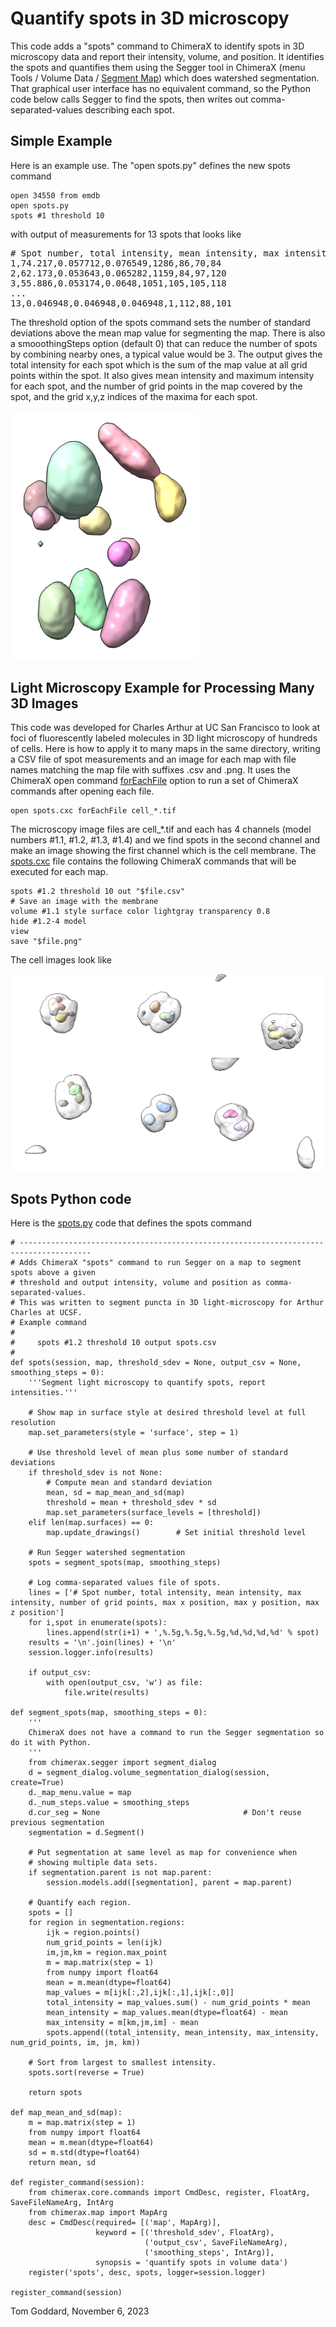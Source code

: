 # Quantify spots in 3D microscopy

This code adds a "spots" command to ChimeraX to identify spots in 3D microscopy data and report their intensity, volume, and position.  It identifies the spots and quantifies them using the Segger tool in ChimeraX (menu Tools / Volume Data / [Segment Map](https://www.cgl.ucsf.edu/chimerax/docs/user/tools/segment.html)) which does watershed segmentation.  That graphical user interface has no equivalent command, so the Python code below calls Segger to find the spots, then writes out comma-separated-values describing each spot.

## Simple Example

Here is an example use.  The "open spots.py" defines the new spots command

    open 34550 from emdb
    open spots.py
    spots #1 threshold 10

with output of measurements for 13 spots that looks like

<pre>
# Spot number, total intensity, mean intensity, max intensity, number of grid points, max x position, max y position, max z position
1,74.217,0.057712,0.076549,1286,86,70,84
2,62.173,0.053643,0.065282,1159,84,97,120
3,55.886,0.053174,0.0648,1051,105,105,118
...
13,0.046948,0.046948,0.046948,1,112,88,101
</pre>

The threshold option of the spots command sets the number of standard deviations above the mean map value for segmenting the map.  There is also a smooothingSteps option (default 0) that can reduce the number of spots by combining nearby ones, a typical value would be 3.  The output gives the total intensity for each spot which is the sum of the map value at all grid points within the spot.  It also gives mean intensity and maximum intensity for each spot, and the number of grid points in the map covered by the spot, and the grid x,y,z indices of the maxima for each spot.

<img src="emd_34550_spots.png" width="300">

## Light Microscopy Example for Processing Many 3D Images

This code was developed for Charles Arthur at UC San Francisco to look at foci of fluorescently labeled molecules in 3D light microscopy of hundreds of cells.  Here is how to apply it to many maps in the same directory, writing a CSV file of spot measurements and an image for each map with file names matching the map file with suffixes .csv and .png.  It uses the ChimeraX open command [forEachFile](https://www.rbvi.ucsf.edu/chimerax/docs/user/commands/open.html#foreachfile) option to run a set of ChimeraX commands after opening each file.

    open spots.cxc forEachFile cell_*.tif

The microscopy image files are cell_*.tif and each has 4 channels (model numbers #1.1, #1.2, #1.3, #1.4) and we find spots in the second channel and make an image showing the first channel which is the cell membrane.  The [spots.cxc](spots.cxc) file contains the following ChimeraX commands that will be executed for each map.

    spots #1.2 threshold 10 out "$file.csv"
    # Save an image with the membrane
    volume #1.1 style surface color lightgray transparency 0.8
    hide #1.2-4 model
    view
    save "$file.png"

The cell images look like

<img src="cells.png" width="500">

## Spots Python code

Here is the [spots.py](spots.py) code that defines the spots command

    # --------------------------------------------------------------------------------------
    # Adds ChimeraX "spots" command to run Segger on a map to segment spots above a given
    # threshold and output intensity, volume and position as comma-separated-values.
    # This was written to segment puncta in 3D light-microscopy for Arthur Charles at UCSF.
    # Example command
    #
    #     spots #1.2 threshold 10 output spots.csv
    #
    def spots(session, map, threshold_sdev = None, output_csv = None, smoothing_steps = 0):
        '''Segment light microscopy to quantify spots, report intensities.'''

        # Show map in surface style at desired threshold level at full resolution
        map.set_parameters(style = 'surface', step = 1)

        # Use threshold level of mean plus some number of standard deviations
        if threshold_sdev is not None:
            # Compute mean and standard deviation
            mean, sd = map_mean_and_sd(map)
            threshold = mean + threshold_sdev * sd
            map.set_parameters(surface_levels = [threshold])
        elif len(map.surfaces) == 0:
            map.update_drawings()        # Set initial threshold level

        # Run Segger watershed segmentation
        spots = segment_spots(map, smoothing_steps)

        # Log comma-separated values file of spots.
        lines = ['# Spot number, total intensity, mean intensity, max intensity, number of grid points, max x position, max y position, max z position']
        for i,spot in enumerate(spots):
            lines.append(str(i+1) + ',%.5g,%.5g,%.5g,%d,%d,%d,%d' % spot)
        results = '\n'.join(lines) + '\n'
        session.logger.info(results)

        if output_csv:
            with open(output_csv, 'w') as file:
                file.write(results)

    def segment_spots(map, smoothing_steps = 0):
        '''
        ChimeraX does not have a command to run the Segger segmentation so do it with Python.
        '''
        from chimerax.segger import segment_dialog
        d = segment_dialog.volume_segmentation_dialog(session, create=True)
        d._map_menu.value = map
        d._num_steps.value = smoothing_steps
        d.cur_seg = None                                # Don't reuse previous segmentation
        segmentation = d.Segment()

        # Put segmentation at same level as map for convenience when
        # showing multiple data sets.
        if segmentation.parent is not map.parent:
            session.models.add([segmentation], parent = map.parent)

        # Quantify each region.
        spots = []
        for region in segmentation.regions:
            ijk = region.points()
            num_grid_points = len(ijk)
            im,jm,km = region.max_point
            m = map.matrix(step = 1)
            from numpy import float64
            mean = m.mean(dtype=float64)
            map_values = m[ijk[:,2],ijk[:,1],ijk[:,0]]
            total_intensity = map_values.sum() - num_grid_points * mean
            mean_intensity = map_values.mean(dtype=float64) - mean
            max_intensity = m[km,jm,im] - mean
            spots.append((total_intensity, mean_intensity, max_intensity, num_grid_points, im, jm, km))

        # Sort from largest to smallest intensity.
        spots.sort(reverse = True)

        return spots

    def map_mean_and_sd(map):
        m = map.matrix(step = 1)
        from numpy import float64
        mean = m.mean(dtype=float64)
        sd = m.std(dtype=float64)
        return mean, sd

    def register_command(session):
        from chimerax.core.commands import CmdDesc, register, FloatArg, SaveFileNameArg, IntArg
        from chimerax.map import MapArg
        desc = CmdDesc(required= [('map', MapArg)],
                       keyword = [('threshold_sdev', FloatArg),
                                  ('output_csv', SaveFileNameArg),
                                  ('smoothing_steps', IntArg)],
                       synopsis = 'quantify spots in volume data')
        register('spots', desc, spots, logger=session.logger)

    register_command(session)


Tom Goddard, November 6, 2023
